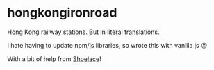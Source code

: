 # hongkongironroad

Hong Kong railway stations. But in literal translations.

I hate having to update npm/js libraries, so wrote this with vanilla js 😝

With a bit of help from [Shoelace](https://shoelace.style/)!
